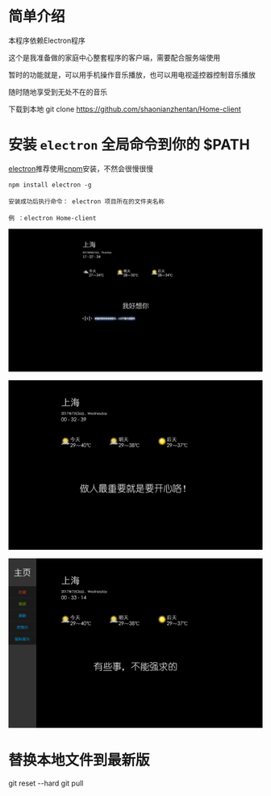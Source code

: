 简单介绍
===
本程序依赖Electron程序

这个是我准备做的家庭中心整套程序的客户端，需要配合服务端使用

暂时的功能就是，可以用手机操作音乐播放，也可以用电视遥控器控制音乐播放

随时随地享受到无处不在的音乐

下载到本地 git clone https://github.com/shaonianzhentan/Home-client

# 安装 `electron` 全局命令到你的 $PATH
[electron](https://github.com/electron/electron)推荐使用[cnpm](https://github.com/cnpm/cnpm)安装，不然会很慢很慢

    npm install electron -g

    安装成功后执行命令： electron 项目所在的文件夹名称

    例 ：electron Home-client

![Image text](https://github.com/shaonianzhentan/Home-client/blob/master/%E5%B1%8F%E5%B9%95%E6%88%AA%E5%9B%BE(1).png)

![Image text](https://github.com/shaonianzhentan/Home-client/blob/master/%E5%B1%8F%E5%B9%95%E6%88%AA%E5%9B%BE(2).png)

![Image text](https://github.com/shaonianzhentan/Home-client/blob/master/%E5%B1%8F%E5%B9%95%E6%88%AA%E5%9B%BE(3).png)

# 替换本地文件到最新版
git reset --hard
git pull
